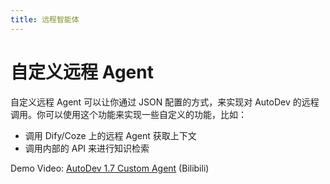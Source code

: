 ```yaml
---
title: 远程智能体
---
```


# 自定义远程 Agent

自定义远程 Agent 可以让你通过 JSON 配置的方式，来实现对 AutoDev 的远程调用。你可以使用这个功能来实现一些自定义的功能，比如：

- 调用 Dify/Coze 上的远程 Agent 获取上下文
- 调用内部的 API 来进行知识检索

Demo Video: [AutoDev 1.7 Custom Agent](https://www.bilibili.com/video/BV1Hx42127En/) (Bilibili)
